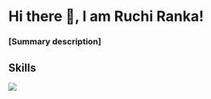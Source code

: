 # Hi there 👋, I am Ruchi Ranka!
### [Summary description]

## Skills
<img src="RuchiRanka/react-logo.png">

